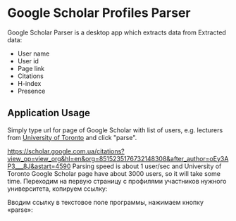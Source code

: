# Google Scholar Profiles Parser

Google Scholar Parser is a desktop app which extracts data from []()
Extracted data:
* User name
* User id
* Page link
* Citations
* H-index
* Presence

## Application Usage

Simply type url for page of Google Scholar with list of users, e.g. lecturers from
[University of Toronto](https://scholar.google.com/citations?view_op=view_org&hl=en&org=8515235176732148308) and click "parse".

https://scholar.google.com.ua/citations?view_op=view_org&hl=en&org=8515235176732148308&after_author=oEy3AP3___8J&astart=4590
Parsing speed is about 1 user/sec and University of Toronto Google Scholar page have about 3000 users, so it will take some time.
Переходим на первую страницу с профилями участников нужного университета, копируем ссылку:

Вводим ссылку в текстовое поле программы, нажимаем кнопку «parse»:
